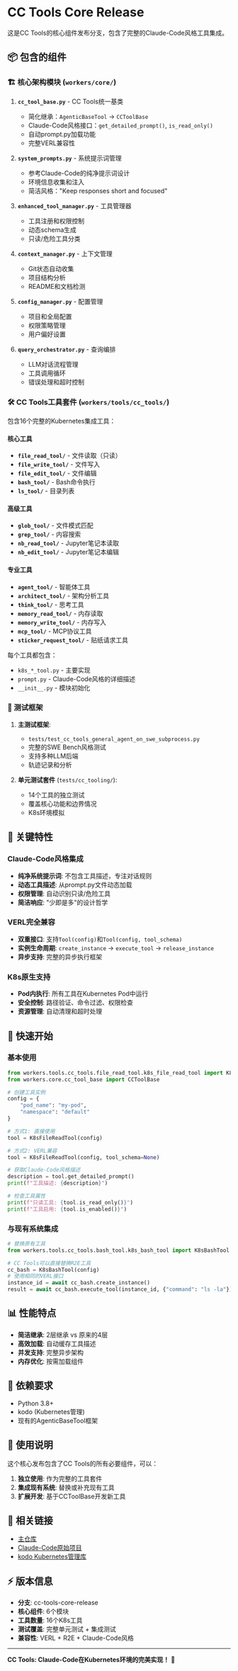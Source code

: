 # CC Tools Core Release

这是CC Tools的核心组件发布分支，包含了完整的Claude-Code风格工具集成。

## 📦 包含的组件

### 🏗️ 核心架构模块 (`workers/core/`)

1. **`cc_tool_base.py`** - CC Tools统一基类
   - 简化继承：`AgenticBaseTool` → `CCToolBase`
   - Claude-Code风格接口：`get_detailed_prompt()`, `is_read_only()`
   - 自动prompt.py加载功能
   - 完整VERL兼容性

2. **`system_prompts.py`** - 系统提示词管理
   - 参考Claude-Code的纯净提示词设计
   - 环境信息收集和注入
   - 简洁风格："Keep responses short and focused"

3. **`enhanced_tool_manager.py`** - 工具管理器
   - 工具注册和权限控制
   - 动态schema生成
   - 只读/危险工具分类

4. **`context_manager.py`** - 上下文管理
   - Git状态自动收集
   - 项目结构分析
   - README和文档检测

5. **`config_manager.py`** - 配置管理
   - 项目和全局配置
   - 权限策略管理
   - 用户偏好设置

6. **`query_orchestrator.py`** - 查询编排
   - LLM对话流程管理
   - 工具调用循环
   - 错误处理和超时控制

### 🛠️ CC Tools工具套件 (`workers/tools/cc_tools/`)

包含16个完整的Kubernetes集成工具：

#### 核心工具
- **`file_read_tool/`** - 文件读取（只读）
- **`file_write_tool/`** - 文件写入
- **`file_edit_tool/`** - 文件编辑
- **`bash_tool/`** - Bash命令执行
- **`ls_tool/`** - 目录列表

#### 高级工具
- **`glob_tool/`** - 文件模式匹配
- **`grep_tool/`** - 内容搜索
- **`nb_read_tool/`** - Jupyter笔记本读取
- **`nb_edit_tool/`** - Jupyter笔记本编辑

#### 专业工具
- **`agent_tool/`** - 智能体工具
- **`architect_tool/`** - 架构分析工具
- **`think_tool/`** - 思考工具
- **`memory_read_tool/`** - 内存读取
- **`memory_write_tool/`** - 内存写入
- **`mcp_tool/`** - MCP协议工具
- **`sticker_request_tool/`** - 贴纸请求工具

每个工具都包含：
- `k8s_*_tool.py` - 主要实现
- `prompt.py` - Claude-Code风格的详细描述
- `__init__.py` - 模块初始化

### 🧪 测试框架

1. **主测试框架**:
   - `tests/test_cc_tools_general_agent_on_swe_subprocess.py`
   - 完整的SWE Bench风格测试
   - 支持多种LLM后端
   - 轨迹记录和分析

2. **单元测试套件** (`tests/cc_tooling/`):
   - 14个工具的独立测试
   - 覆盖核心功能和边界情况
   - K8s环境模拟

## 🎯 关键特性

### Claude-Code风格集成
- **纯净系统提示词**: 不包含工具描述，专注对话规则
- **动态工具描述**: 从prompt.py文件动态加载
- **权限管理**: 自动识别只读/危险工具
- **简洁响应**: "少即是多"的设计哲学

### VERL完全兼容
- **双重接口**: 支持`Tool(config)`和`Tool(config, tool_schema)`
- **实例生命周期**: `create_instance` → `execute_tool` → `release_instance`
- **异步支持**: 完整的异步执行框架

### K8s原生支持
- **Pod内执行**: 所有工具在Kubernetes Pod中运行
- **安全控制**: 路径验证、命令过滤、权限检查
- **资源管理**: 自动清理和超时处理

## 🚀 快速开始

### 基本使用

```python
from workers.tools.cc_tools.file_read_tool.k8s_file_read_tool import K8sFileReadTool
from workers.core.cc_tool_base import CCToolBase

# 创建工具实例
config = {
    "pod_name": "my-pod",
    "namespace": "default"
}

# 方式1: 直接使用
tool = K8sFileReadTool(config)

# 方式2: VERL兼容
tool = K8sFileReadTool(config, tool_schema=None)

# 获取Claude-Code风格描述
description = tool.get_detailed_prompt()
print(f"工具描述: {description}")

# 检查工具属性
print(f"只读工具: {tool.is_read_only()}")
print(f"工具启用: {tool.is_enabled()}")
```

### 与现有系统集成

```python
# 替换原有工具
from workers.tools.cc_tools.bash_tool.k8s_bash_tool import K8sBashTool

# CC Tools可以直接替换R2E工具
cc_bash = K8sBashTool(config)
# 使用相同的VERL接口
instance_id = await cc_bash.create_instance()
result = await cc_bash.execute_tool(instance_id, {"command": "ls -la"})
```

## 📊 性能特点

- **简洁继承**: 2层继承 vs 原来的4层
- **高效加载**: 自动缓存工具描述
- **并发支持**: 完整异步架构
- **内存优化**: 按需加载组件

## 🔧 依赖要求

- Python 3.8+
- kodo (Kubernetes管理)
- 现有的AgenticBaseTool框架

## 📝 使用说明

这个核心发布包含了CC Tools的所有必要组件，可以：

1. **独立使用**: 作为完整的工具套件
2. **集成现有系统**: 替换或补充现有工具
3. **扩展开发**: 基于CCToolBase开发新工具

## 🔗 相关链接

- [主仓库](https://github.com/ts2m/agentic-rollout-library)
- [Claude-Code原始项目](https://github.com/anthropics/claude-code)
- [kodo Kubernetes管理库](https://github.com/baidubce/kodo)

## ⚡ 版本信息

- **分支**: cc-tools-core-release
- **核心组件**: 6个模块
- **工具数量**: 16个K8s工具
- **测试覆盖**: 完整单元测试 + 集成测试
- **兼容性**: VERL + R2E + Claude-Code风格

---

**CC Tools: Claude-Code在Kubernetes环境的完美实现！** 🚀
